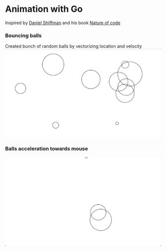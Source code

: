 # Animation with Go
Inspired by <a href="https://twitter.com/shiffman">Daniel Shiffman</a> and his book <a href="https://natureofcode.com/">Nature of code</a>
### Bouncing balls<br/>
Created bunch of random balls by vectorizing location and velocity<br/>
![](bouncing_balls/bouncing_balls.gif)

### Balls acceleration towards mouse<br/>
![](acceleration_towards_mouse/acceleration_m.gif)
